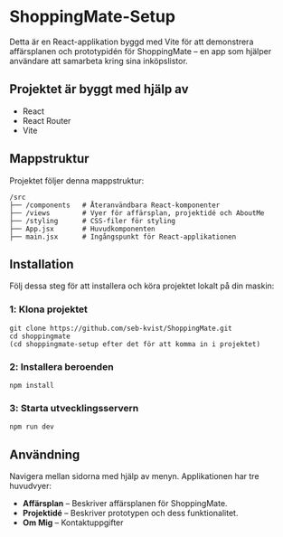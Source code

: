 # ShoppingMate-Setup
Detta är en React-applikation byggd med Vite för att demonstrera affärsplanen och prototypidén för ShoppingMate – en app som hjälper användare att samarbeta kring sina inköpslistor.  

##  Projektet är byggt med hjälp av  
- React
- React Router
- Vite

## Mappstruktur  
Projektet följer denna mappstruktur:  

```
/src
├── /components   # Återanvändbara React-komponenter
├── /views        # Vyer för affärsplan, projektidé och AboutMe
├── /styling      # CSS-filer för styling
├── App.jsx       # Huvudkomponenten
├── main.jsx      # Ingångspunkt för React-applikationen
```

## Installation 
Följ dessa steg för att installera och köra projektet lokalt på din maskin:

### 1️: Klona projektet  
```
git clone https://github.com/seb-kvist/ShoppingMate.git
cd shoppingmate 
(cd shoppingmate-setup efter det för att komma in i projektet)
```

### 2️: Installera beroenden
```
npm install
```

### 3️: Starta utvecklingsservern
```
npm run dev
```

## Användning
Navigera mellan sidorna med hjälp av menyn. Applikationen har tre huvudvyer:

- **Affärsplan** – Beskriver affärsplanen för ShoppingMate.
- **Projektidé** – Beskriver prototypen och dess funktionalitet.
- **Om Mig** – Kontaktuppgifter
